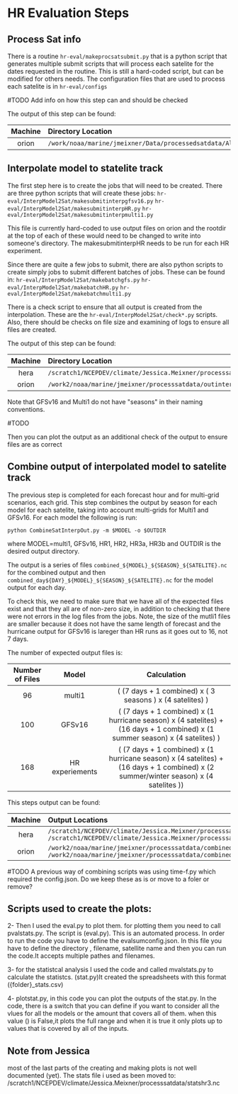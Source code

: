 # HR Evaluation Steps 

## Process Sat info 

There is a routine `hr-eval/makeprocsatsubmit.py` that is a python script that generates multiple submit scripts that will process each satelite for the dates requested in the routine. This is still a hard-coded script, but can be modified for others needs.   The configuration files that are used to process each satelite is in `hr-eval/configs`

#TODO
Add info on how this step can and should be checked

The output of this step can be found: 

| Machine | Directory Location |
|:------------------:|:-----------------|
| orion | `/work/noaa/marine/jmeixner/Data/processedsatdata/Altimeter_${SATELITE}_HR${SEASON}.nc` | 


## Interpolate model to statelite track 

The first step here is to create the jobs that will need to be created.  There are three python scripts that will create these jobs: 
`hr-eval/InterpModel2Sat/makesubmitinterpgfsv16.py` `hr-eval/InterpModel2Sat/makesubmitinterpHR.py` `hr-eval/InterpModel2Sat/makesubmitinterpmulti1.py`

This file is currently hard-coded to use output files on orion and the rootdir at the top of each of these would need to be changed to write into someone's directory.   The makesubmitinterpHR needs to be run for each HR experiment. 

Since there are quite a few jobs to submit, there are also python scripts to create simply jobs to submit different batches of jobs.  These can be found in: 
`hr-eval/InterpModel2Sat/makebatchgfs.py` `hr-eval/InterpModel2Sat/makebatchHR.py` `hr-eval/InterpModel2Sat/makebatchmulti1.py`

There is a check script to ensure that all output is created from the interpolation. These are the `hr-eval/InterpModel2Sat/check*.py` scripts.  Also, there should be checks on file size and examining of logs to ensure all files are created. 

The output of this step can be found: 

| Machine | Directory Location |
|:------------------:|:-----------------|
| hera | `/scratch1/NCEPDEV/climate/Jessica.Meixner/processsatdata/outinterp/${MODEL}/${MODEL}_${GRID}_${SEASON}_${ICDATE}_${SATELITE}.nc`|
| orion | `/work2/noaa/marine/jmeixner/processsatdata/outinterp/${MODEL}/${MODEL}_${GRID}_${SEASON}_${ICDATE}_${SATELITE}.nc`|

Note that GFSv16 and Multi1 do not have "seasons" in their naming conventions.   



#TODO 

Then you can plot the output as an additional check of the output to ensure files are as correct 

## Combine output of interpolated model to satelite track 

The previous step is completed for each forecast hour and for multi-grid scenarios, each grid.  This step combines the output 
by season for each model for each satelite, taking into account multi-grids for Multi1 and GFSv16.  For each model the following
is run: 

``` python CombineSatInterpOut.py -m $MODEL -o $OUTDIR ```

where MODEL=multi1, GFSv16, HR1, HR2, HR3a, HR3b and OUTDIR is the desired output directory. 

The output is a series of files 
`combined_${MODEL}_${SEASON}_${SATELITE}.nc`
for the combined output and then `combined_day${DAY}_${MODEL}_${SEASON}_${SATELITE}.nc` for the model output for each day. 

To check this, we need to make sure that we have all of the expected files exist and that they all are of non-zero size, 
in addition to checking that there were not errors in the log files from the jobs. 
Note, the size of the mutli1 files are smaller because it does not have the same length of forecast and the hurricane 
output for GFSv16 is lareger than HR runs as it goes out to 16, not 7 days. 

The number of expected output files is: 

| Number of Files | Model | Calculation | 
|:------------------:|:-----------------:|:----------------------:|
| 96 |  multi1  | ( (7 days + 1 combined) x ( 3 seasons ) x (4 satelites) ) | 
|  100 |  GFSv16  | ( (7 days + 1 combined) x (1 hurricane season) x (4 satelites) + (16 days + 1 combined) x (1 summer season) x (4 satelites) ) |
|  168 |  HR experiements |  ( (7 days + 1 combined) x (1 hurricane season) x (4 satelites) + (16 days + 1 combined) x (2 summer/winter season) x (4 satelites )) |

This steps output can be found: 

| Machine | Output Locations  | 
|:------------------:|:-----------------|
| hera | `/scratch1/NCEPDEV/climate/Jessica.Meixner/processsatdata/combineout/combined_${MODEL}_${SEASON}_${SATELITE}.nc` `/scratch1/NCEPDEV/climate/Jessica.Meixner/processsatdata/combineout/combined_day${DAY}_${MODEL}_${SEASON}_${SATELITE}.nc`|
| orion |  `/work2/noaa/marine/jmeixner/processsatdata/combineout/combined_${MODEL}_${SEASON}_${SATELITE}.nc` `/work2/noaa/marine/jmeixner/processsatdata/combineout/combined_day${DAY}_${MODEL}_${SEASON}_${SATELITE}.nc` |

#TODO 
A previous way of combining scripts was using time-f.py which required the config.json. Do we keep these as is or move to a foler or remove?  


## Scripts used to create the plots: 

2- Then I used the eval.py to plot them. for plotting them you need to call pvalstats.py. The script is (eval.py). This is an automated process. In order to run the code you have to define the evalsumconfig.json. In this file you have to define the directory , filename, satellite name and then you can run the code.It accepts multiple pathes and filenames.

3- for the statistcal analysis I used the code and called mvalstats.py to calculate the statistcs. (stat.py)It created the spreadsheets with this format ({folder}_stats.csv)

4- plotstat.py, in this code you can plot the outputs of the stat.py. In the code, there is a switch that you can define if you want to consider all the vlues for all the models or the amount that covers all of them. when this value ()
is False,it plots the full range and when it is true it only plots up to values that is covered by all of the inputs.


## Note from Jessica 
most of the last parts of the creating and making plots is not well documented (yet).  The stats file i used as been moved to: /scratch1/NCEPDEV/climate/Jessica.Meixner/processsatdata/statshr3.nc
 

